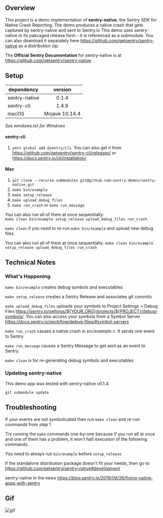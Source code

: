 ## Overview
This project is a demo implementation of **sentry-native**, the Sentry SDK for Native Crash Reporting. The demo produces a native crash that gets captured by sentry-native and sent to Sentry.io This demo uses sentry-native in its pakcaged release form - it is referenced as a submodule. You can also download it separately here https://github.com/getsentry/sentry-native as a distribution zip.

The **Official Sentry Documentation** for sentry-native is at https://github.com/getsentry/sentry-native 

## Setup
| dependency      | version           
| ------------- |:-------------:| 
| sentry-native      | 0.1.4
| sentry-cli   | 1.4.9    |
| macOS | Mojave 10.14.4      |
*See windows.txt for Windows*


#### sentry-cli
1. `yarn global add @sentry/cli`. You can also get it from https://github.com/getsentry/sentry-cli/releases/ or https://docs.sentry.io/cli/installation/


#### Mac
1. `git clone --recurse-submodules git@github.com:sentry-demos/sentry-native.git`
2. `make bin/example`
3. `make setup_release`
4. `make upload_debug_files`
5. `make run_crash` or `make run_message`

You can also run all of them at once sequentially:  
`make clean bin/example setup_release upload_debug_files run_crash`

`make clean` if you need to re-run `make bin/example` and upload new debug files.

You can also run all of them at once sequentially: `make clean bin/example setup_release upload_debug_files run_crash`

## Technical Notes
### What's Happening
`make bin/example` creates debug symbols and executables

`make setup_release` creates a Sentry Release and associates git commits

`make upload_debug_files` uploads your symbols to Project Settings > Debug Files https://sentry.io/settings/${YOUR_ORG}/projects/${PROJECT}/debug-symbols/. You can also access your symbols from a Symbol Server https://docs.sentry.io/workflow/debug-files/#symbol-servers

`make run_crash` causes a native crash in *src/example.c*. It sends one event to Sentry

`make run_message` causes a Sentry Message to get sent as an event to Sentry.

`make clean` is for re-generating debug symbols and executables


### Updating sentry-native
This demo app was tested with sentry-native v0.1.4.
```
git submodule update
```

## Troubleshooting
If your events are not symbolicated then run `make clean` and re-run commands from step 1

Try running the `make` commands one-by-one because if you run all at once and one of them has a problem, it won't halt execution of the following commands.

You need to always run `bin/example` before `setup_release`

If the standalone distribution package doesn't fit your needs, then go to https://github.com/getsentry/sentry-native#development

sentry-native in the news https://blog.sentry.io/2019/09/26/fixing-native-apps-with-sentry

## Gif
![gif](screenshots/sentry-native-crash-final.gif)
